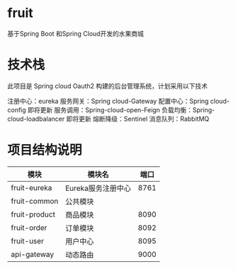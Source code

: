 # fruit
基于Spring Boot 和Spring Cloud开发的水果商城
# 技术栈
此项目是 Spring cloud Oauth2 构建的后台管理系统，计划采用以下技术

注册中心：eureka
服务网关：Spring cloud-Gateway
配置中心：Spring cloud-config        即将更新
服务调用：Spring-cloud-open-Feign
负载均衡：Spring-cloud-loadbalancer     即将更新
熔断降级：Sentinel
消息队列：RabbitMQ
# 项目结构说明
| 模块          | 模块名             | 端口 |
| ------------- | ------------------ | ---- |
| fruit-eureka  | Eureka服务注册中心 | 8761 |
| fruit-common  | 公共模块           |      |
| fruit-product | 商品模块           | 8090 |
| fruit-order   | 订单模块           | 8092 |
| fruit-user    | 用户中心           | 8095 |
| api-gateway   | 动态路由           | 9000 |

